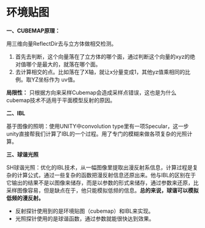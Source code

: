 # 环境贴图
**一、CUBEMAP原理：**

用三维向量ReflectDir去与立方体做相交检测。

1.	首先去判断，这个向量落在了立方体的哪个面，通过判断这个向量的xyz的绝对值哪个是最大的，就落在哪个面。
2.	去计算相交的点。比如落在了X轴，就让x分量变成1，其他yz值乘相同的比例。取YZ坐标作为 uv值。

**局限性：** 只根据方向来采样Cubemap会造成采样点错误，这也是为什么cubemap技术不适用于平面模型反射的原因。

**二、IBL**

基于图像的照明：使用UNITY中convolution type里有一项Specular，这一步unity直接帮我们计算了IBL的一个过程。用了专门的模糊来做各项复杂的光照计算。

**三、球谐光照**

SH球谐光照：优化的IBL技术，从一幅图像里提取出漫反射系信息，计算过程是复杂的计算公式，通过一些复杂的函数把漫反射信息还原出来。他与IBL的区别在于它输出的结果不是以图像来储存，而是以参数的形式来储存，通过参数来还原，比采样图像容易，但是缺点在于，他只能模拟低频的信息。**总的来说，球谐可以模拟低频的漫反射。**

- 反射探针使用到的是环境贴图（cubemap）和IBL来实现。
- 光照探针使用的是球谐函数，通过参数就能很快达到效果。
